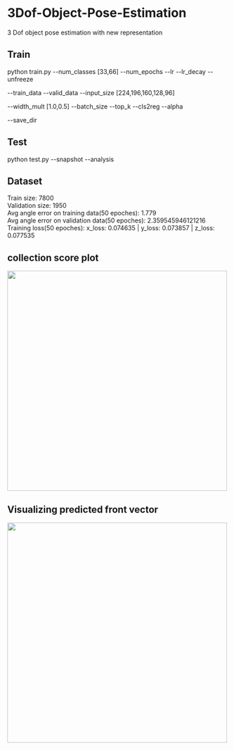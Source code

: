 # 3Dof-Object-Pose-Estimation
3 Dof object pose estimation with new representation

## Train

python train.py  --num_classes [33,66] --num_epochs --lr --lr_decay --unfreeze 

--train_data --valid_data --input_size [224,196,160,128,96] 

--width_mult [1.0,0.5] --batch_size --top_k --cls2reg --alpha

--save_dir

## Test

python test.py --snapshot --analysis

## Dataset
Train size: 7800 <br>
Validation size: 1950<br>
Avg angle error on training data(50 epoches): 1.779<br>
Avg angle error on validation data(50 epoches): 2.359545946121216<br>
Training loss(50 epoches): x_loss: 0.074635 | y_loss: 0.073857 | z_loss: 0.077535<br>

## collection score plot
<img src="https://github.com/chuzcjoe/3Dof-Object-Pose-Estimation/raw/master/collect_score.png" width="500">


## Visualizing predicted front vector
<img src="https://github.com/chuzcjoe/3Dof-Object-Pose-Estimation/raw/master/test.jpg" width="500">

